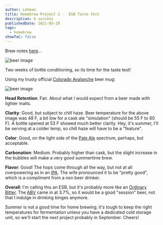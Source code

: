 ```yaml
---
author: Lehman
title: Homebrew Project 2 -  ESB Taste Test
description: A success
publishedDate: 2021-05-29
tags:
  - homebrew
showToC: false
---
```


Brew notes [here](https://www.thecwlzone.com/posts/2021/05/12/homebrew-project-2-esb/)...

![beer image](@/assets/images/posts/back-40-esb.jpeg)

Two weeks of bottle conditioning, so its time for the taste test!

Using my trusty official [Colorado Avalanche](https://www.nhl.com/avalanche/) beer mug:

![beer image](@/assets/images/posts/back-40-esb.jpg)

**Head Retention**: Fair. About what I would expect from a beer made with lighter malts.

**Clarity**: Good, but subject to chill haze. Beer temperature for the above image was 48 F, a bit low for a cask ale "simulation" (should be 55 F to 60 F). A bottle opened at 53 F showed much better clarity. Hey, it's summer, I'll be serving at a colder temp, so chill haze will have to be a "feature".

**Color**: Good, on the light side of the [Pale Ale](https://winning-homebrew.com/English-Pale-Ale.html) spectrum, perhaps, but acceptable.

**Carbonation**: Medium. Probably higher than cask, but the slight increase in the bubbles will make a very good summertime brew.

**Flavor**: Good! The hops come through all the way, but not at all overpowering as in an [IPA](https://homebrewacademy.com/english-ipa-recipe/). The wife pronounced it to be "pretty good", which is a compliment from a non beer drinker.

**Overall**: I'm calling this an ESB, but it's probably more like an [Ordinary Bitter](https://byo.com/article/ordinary-bitter-style-profile/). The [ABV](https://www.brewersfriend.com/abv-calculator/) came in at 3.7%, so it would be a good "session" beer, not that I indulge in drinking binges anymore.

Summer is not a good time for home brewing; it's tough to keep the right temperatures for fermentation unless you have a dedicated cold storage unit, so we'll start the next project probably in September. Cheers!
